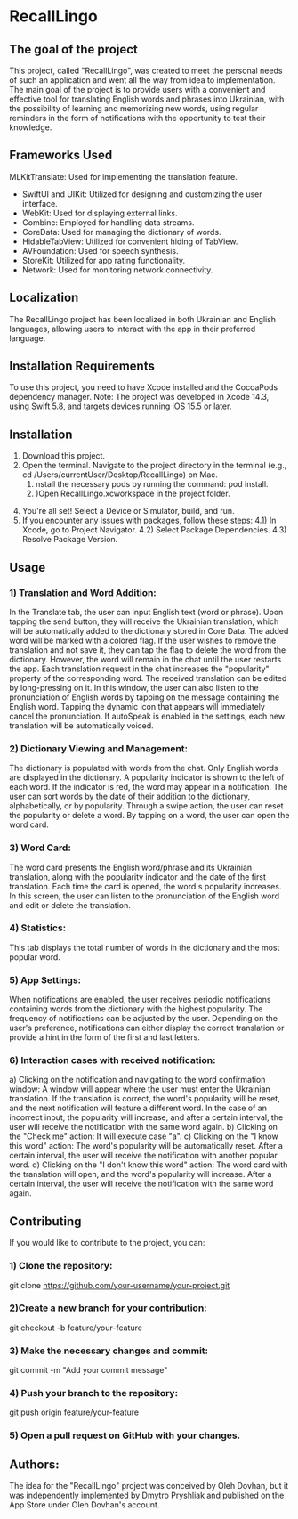 # RecallLingo

## The goal of the project
This project, called "RecallLingo", was created to meet the personal needs of such an application and went all the way from idea to implementation. The main goal of the project is to provide users with a convenient and effective tool for translating English words and phrases into Ukrainian, with the possibility of learning and memorizing new words, using regular reminders in the form of notifications with the opportunity to test their knowledge.

## Frameworks Used

 MLKitTranslate: Used for implementing the translation feature.
- SwiftUI and UIKit: Utilized for designing and customizing the user interface.
- WebKit: Used for displaying external links.
- Combine: Employed for handling data streams.
- CoreData: Used for managing the dictionary of words.
- HidableTabView: Utilized for convenient hiding of TabView.
- AVFoundation: Used for speech synthesis.
- StoreKit: Utilized for app rating functionality.
- Network: Used for monitoring network connectivity.

## Localization
The RecallLingo project has been localized in both Ukrainian and English languages, allowing users to interact with the app in their preferred language.

## Installation Requirements
To use this project, you need to have Xcode installed and the CocoaPods dependency manager. 
Note: The project was developed in Xcode 14.3, using Swift 5.8, and targets devices running iOS 15.5 or later.

##  Installation
1. Download this project.
2. Open the terminal.
Navigate to the project directory in the terminal (e.g., cd /Users/currentUser/Desktop/RecallLingo) on Mac.
   1. nstall the necessary pods by running the command: pod install.
   1. )Open RecallLingo.xcworkspace in the project folder.
4) You're all set! Select a Device or Simulator, build, and run.
5) If you encounter any issues with packages, follow these steps:
  4.1) In Xcode, go to Project Navigator.
  4.2) Select Package Dependencies.
  4.3) Resolve Package Version.

## Usage
### 1) Translation and Word Addition:
In the Translate tab, the user can input English text (word or phrase). Upon tapping the send button, they will receive the Ukrainian translation, which will be automatically added to the dictionary stored in Core Data. The added word will be marked with a colored flag. If the user wishes to remove the translation and not save it, they can tap the flag to delete the word from the dictionary. However, the word will remain in the chat until the user restarts the app. Each translation request in the chat increases the "popularity" property of the corresponding word. The received translation can be edited by long-pressing on it.
In this window, the user can also listen to the pronunciation of English words by tapping on the message containing the English word. Tapping the dynamic icon that appears will immediately cancel the pronunciation. If autoSpeak is enabled in the settings, each new translation will be automatically voiced.

### 2) Dictionary Viewing and Management:
The dictionary is populated with words from the chat. Only English words are displayed in the dictionary. A popularity indicator is shown to the left of each word. If the indicator is red, the word may appear in a notification. The user can sort words by the date of their addition to the dictionary, alphabetically, or by popularity. Through a swipe action, the user can reset the popularity or delete a word.
By tapping on a word, the user can open the word card.

### 3) Word Card:
The word card presents the English word/phrase and its Ukrainian translation, along with the popularity indicator and the date of the first translation. Each time the card is opened, the word's popularity increases. In this screen, the user can listen to the pronunciation of the English word and edit or delete the translation.

### 4) Statistics:
This tab displays the total number of words in the dictionary and the most popular word.

### 5) App Settings:
When notifications are enabled, the user receives periodic notifications containing words from the dictionary with the highest popularity. The frequency of notifications can be adjusted by the user. Depending on the user's preference, notifications can either display the correct translation or provide a hint in the form of the first and last letters.

### 6) Interaction cases with received notification:
a) Clicking on the notification and navigating to the word confirmation window: A window will appear where the user must enter the Ukrainian translation. If the translation is correct, the word's popularity will be reset, and the next notification will feature a different word. In the case of an incorrect input, the popularity will increase, and after a certain interval, the user will receive the notification with the same word again.
b) Clicking on the "Check me" action: It will execute case "a".
c) Clicking on the "I know this word" action: The word's popularity will be automatically reset. After a certain interval, the user will receive the notification with another popular word.
d) Clicking on the "I don't know this word" action: The word card with the translation will open, and the word's popularity will increase. After a certain interval, the user will receive the notification with the same word again.

## Contributing
If you would like to contribute to the project, you can:

### 1) Clone the repository:
git clone https://github.com/your-username/your-project.git
### 2)Create a new branch for your contribution:
git checkout -b feature/your-feature
### 3) Make the necessary changes and commit:
git commit -m "Add your commit message"
### 4) Push your branch to the repository:
git push origin feature/your-feature
### 5) Open a pull request on GitHub with your changes.

## Authors:
The idea for the "RecallLingo" project was conceived by Oleh Dovhan, but it was independently implemented by Dmytro Pryshliak and published on the App Store under Oleh Dovhan's account.






